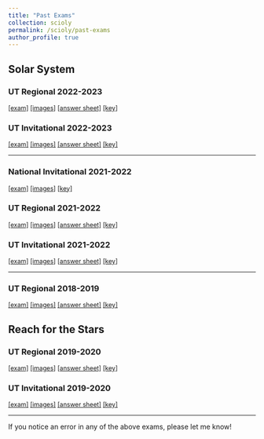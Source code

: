 ```yaml
---
title: "Past Exams"
collection: scioly
permalink: /scioly/past-exams
author_profile: true
---
```


## Solar System

### UT Regional 2022-2023

<span style="font-size:0.9em;">[[exam]](/files/scioly/past-exams/22-23-UTReg/SS-Exam.pdf)
[[images]](/files/scioly/past-exams/22-23-UTReg/SS-Images.pdf)
[[answer sheet]](/files/scioly/past-exams/22-23-UTReg/SS-AnsSheet.pdf)
[[key]](/files/scioly/past-exams/22-23-UTReg/SS-Key.pdf)</span>

### UT Invitational 2022-2023

<span style="font-size:0.9em;">[[exam]](/files/scioly/past-exams/22-23-UTInv/SS-Exam.pdf)
[[images]](/files/scioly/past-exams/22-23-UTInv/SS-Images.pdf)
[[answer sheet]](/files/scioly/past-exams/22-23-UTInv/SS-AnsSheet.pdf)
[[key]](/files/scioly/past-exams/22-23-UTInv/SS-Key.pdf)</span>

----

### National Invitational 2021-2022

<span style="font-size:0.9em;">[[exam]](/files/scioly/past-exams/21-22-NatInv/SS-Exam.pdf)
[[images]](/files/scioly/past-exams/21-22-NatInv/SS-Images.pdf)
[[key]](/files/scioly/past-exams/21-22-NatInv/SS-Key.pdf)</span>

### UT Regional 2021-2022

<span style="font-size:0.9em;">[[exam]](/files/scioly/past-exams/21-22-UTReg/SS-Exam.pdf)
[[images]](/files/scioly/past-exams/21-22-UTReg/SS-Images.pdf)
[[answer sheet]](/files/scioly/past-exams/21-22-UTReg/SS-AnsSheet.pdf)
[[key]](/files/scioly/past-exams/21-22-UTReg/SS-Key.pdf)</span>

### UT Invitational 2021-2022

<span style="font-size:0.9em;">[[exam]](/files/scioly/past-exams/21-22-UTInv/SS-Exam.pdf)
[[images]](/files/scioly/past-exams/21-22-UTInv/SS-Images.pdf)
[[answer sheet]](/files/scioly/past-exams/21-22-UTInv/SS-AnsSheet.pdf)
[[key]](/files/scioly/past-exams/21-22-UTInv/SS-Key.pdf)</span>

----

### UT Regional 2018-2019

<span style="font-size:0.9em;">[[exam]](/files/scioly/past-exams/18-19-UTReg/SS-Exam.pdf)
[[images]](/files/scioly/past-exams/18-19-UTReg/SS-Images.pdf)
[[answer sheet]](/files/scioly/past-exams/18-19-UTReg/SS-AnsSheet.pdf)
[[key]](/files/scioly/past-exams/18-19-UTReg/SS-Key.pdf)</span>

## Reach for the Stars

### UT Regional 2019-2020

<span style="font-size:0.9em;">[[exam]](/files/scioly/past-exams/19-20-UTReg/RFTS-Exam.pdf)
[[images]](/files/scioly/past-exams/19-20-UTReg/RFTS-Images.pdf)
[[answer sheet]](/files/scioly/past-exams/19-20-UTReg/RFTS-AnsSheet.pdf)
[[key]](/files/scioly/past-exams/19-20-UTReg/RFTS-Key.pdf)</span>

### UT Invitational 2019-2020

<span style="font-size:0.9em;">[[exam]](/files/scioly/past-exams/19-20-UTInv/RFTS-Exam.pdf)
[[images]](/files/scioly/past-exams/19-20-UTInv/RFTS-Images.pdf)
[[answer sheet]](/files/scioly/past-exams/19-20-UTInv/RFTS-AnsSheet.pdf)
[[key]](/files/scioly/past-exams/19-20-UTInv/RFTS-Key.pdf)</span>

----

If you notice an error in any of the above exams, please let me know!
